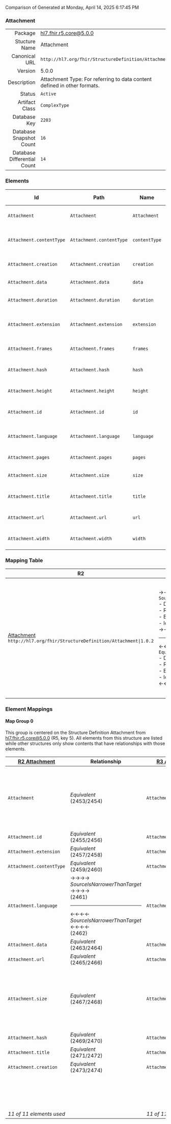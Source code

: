 Comparison of 
Generated at Monday, April 14, 2025 6:17:45 PM

### Attachment

|      |     |
| ---: | --- |
| Package | hl7.fhir.r5.core@5.0.0 |
| Stucture Name | Attachment |
| Canonical URL | `http://hl7.org/fhir/StructureDefinition/Attachment` |
| Version | 5.0.0 |
| Description | Attachment Type: For referring to data content defined in other formats. |
| Status | `Active` |
| Artifact Class | `ComplexType` |
| Database Key | `2203` |
| Database Snapshot Count | `16` |
| Database Differential Count | `14` |

### Elements

| Id | Path | Name | Base Path | Short | Cardinality | Collated Type | Binding Strength | Binding Value Set |
| -- | ---- | ---- | --------- | ----- | ----------- | ------------- | ---------------- | ----------------- |
| `Attachment` | `Attachment` | `Attachment` | Attachment | Content in a format defined elsewhere | 0..* | Attachment |  |  |
| `Attachment.contentType` | `Attachment.contentType` | `contentType` | Attachment.contentType | Mime type of the content, with charset etc. | 0..1 | code | `Required` | `http://hl7.org/fhir/ValueSet/mimetypes|5.0.0` |
| `Attachment.creation` | `Attachment.creation` | `creation` | Attachment.creation | Date attachment was first created | 0..1 | dateTime |  |  |
| `Attachment.data` | `Attachment.data` | `data` | Attachment.data | Data inline, base64ed | 0..1 | base64Binary |  |  |
| `Attachment.duration` | `Attachment.duration` | `duration` | Attachment.duration | Length in seconds (audio / video) | 0..1 | decimal |  |  |
| `Attachment.extension` | `Attachment.extension` | `extension` | Element.extension | Additional content defined by implementations | 0..* | Extension |  |  |
| `Attachment.frames` | `Attachment.frames` | `frames` | Attachment.frames | Number of frames if > 1 (photo) | 0..1 | positiveInt |  |  |
| `Attachment.hash` | `Attachment.hash` | `hash` | Attachment.hash | Hash of the data (sha-1, base64ed) | 0..1 | base64Binary |  |  |
| `Attachment.height` | `Attachment.height` | `height` | Attachment.height | Height of the image in pixels (photo/video) | 0..1 | positiveInt |  |  |
| `Attachment.id` | `Attachment.id` | `id` | Element.id | Unique id for inter-element referencing | 0..1 | id |  |  |
| `Attachment.language` | `Attachment.language` | `language` | Attachment.language | Human language of the content (BCP-47) | 0..1 | code | `Required` | `http://hl7.org/fhir/ValueSet/all-languages|5.0.0` |
| `Attachment.pages` | `Attachment.pages` | `pages` | Attachment.pages | Number of printed pages | 0..1 | positiveInt |  |  |
| `Attachment.size` | `Attachment.size` | `size` | Attachment.size | Number of bytes of content (if url provided) | 0..1 | integer64 |  |  |
| `Attachment.title` | `Attachment.title` | `title` | Attachment.title | Label to display in place of the data | 0..1 | string |  |  |
| `Attachment.url` | `Attachment.url` | `url` | Attachment.url | Uri where the data can be found | 0..1 | url |  |  |
| `Attachment.width` | `Attachment.width` | `width` | Attachment.width | Width of the image in pixels (photo/video) | 0..1 | positiveInt |  |  |
### Mapping Table

| R2 | Comparison | R3 | Comparison | R4 | Comparison | R4B | Comparison | R5
| --- | --- | --- | --- | --- | --- | --- | --- | ---
| [Attachment](/docs/R2/ComplexTypes/Attachment.md)<br/> `http://hl7.org/fhir/StructureDefinition/Attachment\|1.0.2` | →→→→→→→<br/>`SourceIsNarrowerThanTarget`<br/>- DBKey: `49`<br/>- Reviewed: `n/a`<br/>- By: `n/a`<br/>- Identical: `False`<br/>→→→→→→→<hr/>←←←←←←←<br/>`Equivalent`<br/>- DBKey: `216`<br/>- Reviewed: `n/a`<br/>- By: `n/a`<br/>- Identical: `False`<br/>←←←←←←←| [Attachment](/docs/R3/ComplexTypes/Attachment.md)<br/> `http://hl7.org/fhir/StructureDefinition/Attachment\|3.0.2` | →→→→→→→<br/>`SourceIsNarrowerThanTarget`<br/>- DBKey: `385`<br/>- Reviewed: `n/a`<br/>- By: `n/a`<br/>- Identical: `False`<br/>→→→→→→→<hr/>←←←←←←←<br/>`Equivalent`<br/>- DBKey: `581`<br/>- Reviewed: `n/a`<br/>- By: `n/a`<br/>- Identical: `False`<br/>←←←←←←←| [Attachment](/docs/R4/ComplexTypes/Attachment.md)<br/> `http://hl7.org/fhir/StructureDefinition/Attachment\|4.0.1` | →→→→→→→<br/>`Equivalent`<br/>- DBKey: `1313`<br/>- Reviewed: `n/a`<br/>- By: `n/a`<br/>- Identical: `False`<br/>→→→→→→→<hr/>←←←←←←←<br/>`Equivalent`<br/>- DBKey: `1314`<br/>- Reviewed: `n/a`<br/>- By: `n/a`<br/>- Identical: `False`<br/>←←←←←←←| [Attachment](/docs/R4B/ComplexTypes/Attachment.md)<br/> `http://hl7.org/fhir/StructureDefinition/Attachment\|4.3.0` | →→→→→→→<br/>`RelatedTo`<br/>- DBKey: `892`<br/>- Reviewed: `n/a`<br/>- By: `n/a`<br/>- Identical: `False`<br/>→→→→→→→<hr/>←←←←←←←<br/>`SourceIsBroaderThanTarget`<br/>- DBKey: `1121`<br/>- Reviewed: `n/a`<br/>- By: `n/a`<br/>- Identical: `False`<br/>←←←←←←←| [Attachment](/docs/R5/ComplexTypes/Attachment.md)<br/> `http://hl7.org/fhir/StructureDefinition/Attachment\|5.0.0` 

### Element Mappings


#### Map Group 0

This group is centered on the Structure Definition Attachment from hl7.fhir.r5.core@5.0.0 (R5, key 5).
All elements from this structure are listed while other structures only show contents that have relationships with those elements.

| [R2 Attachment](/docs/R2/ComplexTypes/Attachment.md)| Relationship | [R3 Attachment](/docs/R3/ComplexTypes/Attachment.md)| Relationship | [R4 Attachment](/docs/R4/ComplexTypes/Attachment.md)| Relationship | [R4B Attachment](/docs/R4B/ComplexTypes/Attachment.md)| Relationship | R5 Attachment
| --- | --- | --- | --- | --- | --- | --- | --- | ---
| `Attachment`| _Equivalent_<br/>(2453/2454)| `Attachment`| _Equivalent_<br/>(9182/9183)| `Attachment`| _Equivalent_<br/>(20532/20533)| `Attachment`| →→→→ _SourceIsNarrowerThanTarget_ →→→→ <br/>(35649)<hr/>←←←← _SourceIsBroaderThanTarget_ ←←←← <br/>(35650)| **`Attachment`**
| `Attachment.id`| _Equivalent_<br/>(2455/2456)| `Attachment.id`| _Equivalent_<br/>(9184/9185)| `Attachment.id`| _Equivalent_<br/>(20534/20535)| `Attachment.id`| _Equivalent_<br/>(35651/35652)| **`Attachment.id`**
| `Attachment.extension`| _Equivalent_<br/>(2457/2458)| `Attachment.extension`| _Equivalent_<br/>(9186/9187)| `Attachment.extension`| _Equivalent_<br/>(20536/20537)| `Attachment.extension`| _Equivalent_<br/>(35653/35654)| **`Attachment.extension`**
| `Attachment.contentType`| _Equivalent_<br/>(2459/2460)| `Attachment.contentType`| _Equivalent_<br/>(9188/9189)| `Attachment.contentType`| _Equivalent_<br/>(20538/20539)| `Attachment.contentType`| _Equivalent_<br/>(35655/35656)| **`Attachment.contentType`**
| `Attachment.language`| →→→→ _SourceIsNarrowerThanTarget_ →→→→ <br/>(2461)<hr/>←←←← _SourceIsNarrowerThanTarget_ ←←←← <br/>(2462)| `Attachment.language`| →→→→ _SourceIsNarrowerThanTarget_ →→→→ <br/>(9190)<hr/>←←←← _SourceIsNarrowerThanTarget_ ←←←← <br/>(9191)| `Attachment.language`| _Equivalent_<br/>(20540/20541)| `Attachment.language`| _Equivalent_<br/>(35657/35658)| **`Attachment.language`**
| `Attachment.data`| _Equivalent_<br/>(2463/2464)| `Attachment.data`| _Equivalent_<br/>(9192/9193)| `Attachment.data`| _Equivalent_<br/>(20542/20543)| `Attachment.data`| _Equivalent_<br/>(35659/35660)| **`Attachment.data`**
| `Attachment.url`| _Equivalent_<br/>(2465/2466)| `Attachment.url`| _Equivalent_<br/>(9194/9195)| `Attachment.url`| _Equivalent_<br/>(20544/20545)| `Attachment.url`| _Equivalent_<br/>(35661/35662)| **`Attachment.url`**
| `Attachment.size`| _Equivalent_<br/>(2467/2468)| `Attachment.size`| _Equivalent_<br/>(9196/9197)| `Attachment.size`| _Equivalent_<br/>(20546/20547)| `Attachment.size`| →→→→ _SourceIsBroaderThanTarget_ →→→→ <br/>(35663)<hr/>←←←← _SourceIsBroaderThanTarget_ ←←←← <br/>(35664)| **`Attachment.size`**
| `Attachment.hash`| _Equivalent_<br/>(2469/2470)| `Attachment.hash`| _Equivalent_<br/>(9198/9199)| `Attachment.hash`| _Equivalent_<br/>(20548/20549)| `Attachment.hash`| _Equivalent_<br/>(35665/35666)| **`Attachment.hash`**
| `Attachment.title`| _Equivalent_<br/>(2471/2472)| `Attachment.title`| _Equivalent_<br/>(9200/9201)| `Attachment.title`| _Equivalent_<br/>(20550/20551)| `Attachment.title`| _Equivalent_<br/>(35667/35668)| **`Attachment.title`**
| `Attachment.creation`| _Equivalent_<br/>(2473/2474)| `Attachment.creation`| _Equivalent_<br/>(9202/9203)| `Attachment.creation`| _Equivalent_<br/>(20552/20553)| `Attachment.creation`| _Equivalent_<br/>(35669/35670)| **`Attachment.creation`**
| | | | | | | | | **`Attachment.height`**
| | | | | | | | | **`Attachment.width`**
| | | | | | | | | **`Attachment.frames`**
| | | | | | | | | **`Attachment.duration`**
| | | | | | | | | **`Attachment.pages`**
| *11 of 11 elements used* | | *11 of 11 elements used* | | *11 of 11 elements used* | | *11 of 11 elements used* | | *16 of 16 elements used* 

